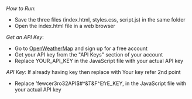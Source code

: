 *How to Run*:
   - Save the three files (index.html, styles.css, script.js) in the same folder
   - Open the index.html file in a web browser

*Get an API Key*:
   - Go to [OpenWeatherMap](https://openweathermap.org/) and sign up for a free account
   - Get your API key from the "API Keys" section of your account
   - Replace YOUR_API_KEY in the JavaScript file with your actual API key

*API Key*:
 	If already having key then replace with Your key 
	refer 2nd point
   - Replace 'fewcer3ro32API$#^&T&F^EfrE_KEY, in the JavaScript file with your actual API key
